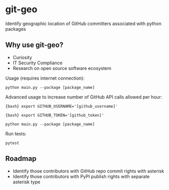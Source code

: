 # git-geo
Identify geographic location of GitHub committers associated with python packages

## Why use git-geo?
- Curiosity
- IT Security Compliance
- Research on open source software ecosystem

Usage (requires internet connection):

```python main.py --package [package_name]```

Advanced usage to increase number of GitHub API calls allowed per hour:

```{bash} export GITHUB_USERNAME='[github_username]' ```

```{bash} export GITHUB_TOKEN='[github_token]' ```

```python main.py --package [package_name]```

Run tests:

```pytest```

## Roadmap

- Identify those contributors with GitHub repo commit rights with asterisk
- Identify those contributors with PyPI publish rights with separate asterisk type
